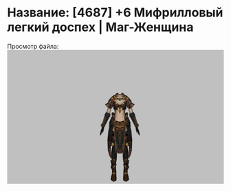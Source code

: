 # Название: [4687] +6 Мифрилловый легкий доспех | Маг-Женщина

Просмотр файла:
![p050021.png](p050021.png)